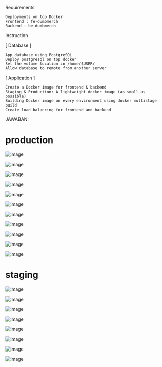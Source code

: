 Requirements

    Deployments on top Docker
    Frontend : fe-dumbmerch
    Backend : be-dumbmerch

Instruction

[ Database ]

    App database using PostgreSQL
    Deploy postgresql on top docker
    Set the volume location in /home/$USER/
    Allow database to remote from another server

[ Application ]

    Create a Docker image for frontend & backend
    Staging & Production: A lightweight docker image (as small as possible)
    Building Docker image on every environment using docker multistage build
    Create load balancing for frontend and backend

JAWABAN:

# production

![image](https://github.com/user-attachments/assets/cd86104d-dc02-44d7-a2a3-4939966afc62)

![image](https://github.com/user-attachments/assets/c8f3d0a3-a95f-4ba4-9271-8080e3c83067)

![image](https://github.com/user-attachments/assets/bcdf239f-1e42-45d2-94ee-7bff02576744)

![image](https://github.com/user-attachments/assets/11b3c526-b107-4e8b-bd7f-6c07e69ca858)

![image](https://github.com/user-attachments/assets/ea2e38df-d2e6-4ae3-b1c0-51b3101d7a16)

![image](https://github.com/user-attachments/assets/b9aa0bc6-5f68-4fde-b6a6-ac2a0d2d5bc7)

![image](https://github.com/user-attachments/assets/137b93b7-c334-4bae-93ba-2530328e3318)

![image](https://github.com/user-attachments/assets/78b13c00-35ef-42b4-b5af-d4411198bc81)

![image](https://github.com/user-attachments/assets/ac4bf965-826b-49b7-8d3f-b7f021aa2b9d)

![image](https://github.com/user-attachments/assets/0ca7721d-d03e-46cf-a03b-a53e0a514527)

![image](https://github.com/user-attachments/assets/7d146af1-21d3-4cb7-b079-851223d36bb8)

# staging

![image](https://github.com/user-attachments/assets/da515d4e-ab6d-4418-83f5-adb446d5f41d)

![image](https://github.com/user-attachments/assets/55960252-b16c-423f-811d-3cfbe0c2957e)

![image](https://github.com/user-attachments/assets/9c5b24d8-59eb-410b-ad7c-c32fac73a456)

![image](https://github.com/user-attachments/assets/e887aa40-e5b7-4ee0-9c0b-8972d65b244e)

![image](https://github.com/user-attachments/assets/28f3a4f8-b07b-425f-a871-e0d7ca7f2eee)

![image](https://github.com/user-attachments/assets/3109d71b-23e6-4516-b045-9afa5c190b1c)

![image](https://github.com/user-attachments/assets/5b9da27f-57de-4fbb-bf11-ff30becb51cc)

![image](https://github.com/user-attachments/assets/bc3baa9a-3f32-45ac-a90b-29c0211fbf68)
